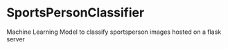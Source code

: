 # SportsPersonClassifier
Machine Learning Model to classify sportsperson images hosted on a flask server
